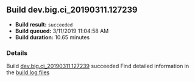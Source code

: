 ## Build dev.big.ci_20190311.127239
- **Build result:** `succeeded`
- **Build queued:** 3/11/2019 11:04:58 AM
- **Build duration:** 10.65 minutes
### Details
Build [dev.big.ci_20190311.127239](https://winappstudio.visualstudio.com/web/build.aspx?pcguid=a4ef43be-68ce-4195-a619-079b4d9834c2&builduri=vstfs%3a%2f%2f%2fBuild%2fBuild%2f27239) succeeded
Find detailed information in the [build log files](https://uwpctdiags.blob.core.windows.net/buildlogs/dev.big.ci_20190311.127239_logs.zip)
